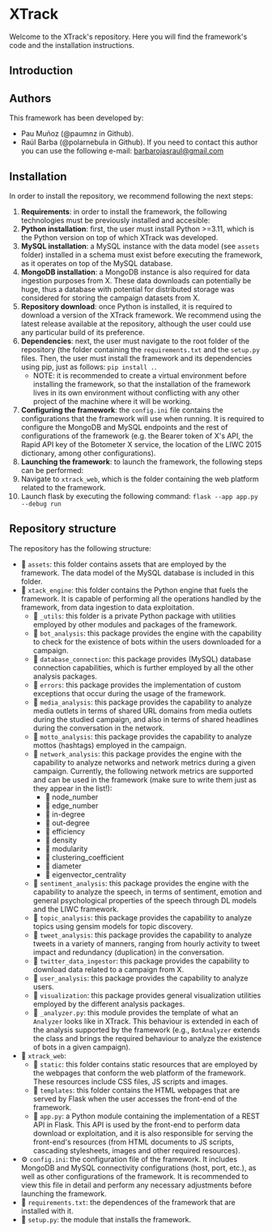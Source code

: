 # XTrack

Welcome to the XTrack's repository. Here you will find the framework's code and the installation instructions. 

## Introduction

 ## Authors

This framework has been developed by:

- Pau Muñoz (@paumnz in Github). 
- Raúl Barba (@polarnebula in Github). If you need to contact this author you can use the following e-mail: barbarojasraul@gmail.com

## Installation

In order to install the repository, we recommend following the next steps:

1. **Requirements**: in order to install the framework, the following technologies must be previously installed and accesible:
  1. **Python installation**: first, the user must install Python >=3.11, which is the Python version on top of which XTrack was developed.
  2. **MySQL installation**: a MySQL instance with the data model (see `assets` folder) installed in a schema must exist before executing the framework, as it operates on top of the MySQL database.
  3. **MongoDB installation**: a MongoDB instance is also required for data ingestion purposes from X. These data downloads can potentially be huge, thus a database with potential for distributed storage was considered for storing the campaign datasets from X.
4. **Repository download**: once Python is installed, it is required to download a version of the XTrack framework. We recommend using the latest release available at the repository, although the user could use any particular build of its preference.
5. **Dependencies**: next, the user must navigate to the root folder of the repository (the folder containing the `requirements.txt` and the `setup.py` files. Then, the user must install the framework and its dependencies using pip, just as follows: `pip install .`.
    - NOTE: it is recommended to create a virtual environment before installing the framework, so that the installation of the framework lives in its own environment without conflicting with any other project of the machine where it will be working. 
7. **Configuring the framework**: the  `config.ini` file contains the configurations that the framework will use when running. It is required to configure the MongoDB and MySQL endpoints and the rest of configurations of the framework (e.g. the Bearer token of X's API, the Rapid API key of the Botometer X service, the location of the LIWC 2015 dictionary, among other configurations).
8. **Launching the framework**: to launch the framework, the following steps can be performed:
  1. Navigate to `xtrack_web`, which is the folder containing the web platform related to the framework.
  2. Launch flask by executing the following command: `flask --app app.py --debug run`

## Repository structure

The repository has the following structure:

- 📁 `assets`: this folder contains assets that are employed by the framework. The data model of the MySQL database is included in this folder.
- 📁 `xtack_engine`: this folder contains the Python engine that fuels the framework. It is capable of performing all the operations handled by the framework, from data ingestion to data exploitation.
  - 📁 `_utils`: this folder is a private Python package with utilities employed by other modules and packages of the framework.
  - 📁 `bot_analysis`: this package provides the engine with the capability to check for the existence of bots within the users downloaded for a campaign.
  - 📁 `database_connection`: this package provides (MySQL) database connection capabilities, which is further employed by all the other analysis packages.
  - 📁 `errors`: this package provides the implementation of custom exceptions that occur during the usage of the framework.
  - 📁 `media_analysis`: this package provides the capability to analyze media outlets in terms of shared URL domains from media outlets during the studied campaign, and also in terms of shared headlines during the conversation in the network.
  - 📁 `motto_analysis`: this package provides the capability to analyze mottos (hashtags) employed in the campaign.
  - 📁 `network_analysis`: this package provides the engine with the capability to analyze networks and network metrics during a given campaign. Currently, the following network metrics are supported and can be used in the framework (make sure to write them just as they appear in the list!):
    - 🧮 node_number
    - 🧮 edge_number
    - 🧮 in-degree
    - 🧮 out-degree
    - 🧮 efficiency
    - 🧮 density
    - 🧮 modularity
    - 🧮 clustering_coefficient
    - 🧮 diameter
    - 🧮 eigenvector_centrality
  - 📁 `sentiment_analysis`: this package provides the engine with the capability to analyze the speech, in terms of sentiment, emotion and general psychological properties of the speech through DL models and the LIWC framework.
  - 📁 `topic_analysis`: this package provides the capability to analyze topics using gensim models for topic discovery.
  - 📁 `tweet_analysis`: this package provides the capability to analyze tweets in a variety of manners, ranging from hourly activity to tweet impact and redundancy (duplication) in the conversation.
  - 📁 `twitter_data_ingestor`: this package provides the capability to download data related to a campaign from X.
  - 📁 `user_analysis`: this package provides the capability to analyze users.
  - 📁 `visualization`: this package provides general visualization utilities employed by the different analysis packages.
  - 📄 `_analyzer.py`: this module provides the template of what an `Analyzer` looks like in XTrack. This behaviour is extended in each of the analysis supported by the framework (e.g., `BotAnalyzer` extends the class and brings the required behaviour to analyze the existence of bots in a given campaign).
- 📁 `xtrack_web`:
  - 📁 `static`: this folder contains static resources that are employed by the webpages that conform the web platform of the framework. These resources include CSS files, JS scripts and images.
  - 📁 `templates`: this folder contains the HTML webpages that are served by Flask when the user accesses the front-end of the framework.
  - 📄 `app.py`: a Python module containing the implementation of a REST API in Flask. This API is used by the front-end to perform data download or exploitation, and it is also responsible for serving the front-end's resources (from HTML documents to JS scripts, cascading stylesheets, images and other required resources).
- ⚙️ `config.ini`: the configuration file of the framework. It includes MongoDB and MySQL connectivity configurations (host, port, etc.), as well as other configurations of the framework. It is recommended to view this file in detail and perform any necessary adjustments before launching the framework.
- 📄 `requirements.txt`: the dependences of the framework that are installed with it.
- 📄 `setup.py`: the module that installs the framework.


